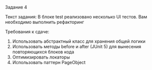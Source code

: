 Задание 4

Текст задания:
В блоке test реализовано несколько UI тестов. Вам необходимо выполнить рефакторинг

Требования к сдаче:
1) Использовать абстрактный класс для хранения общей логики
2) Использовать методы before и after (JUnit 5) для вынесения повторяющихся блоков кода
3) Оптимизировать локаторы
4) Использовать паттерн PageObject


